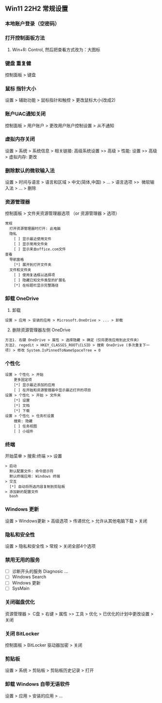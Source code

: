 ## Win11 22H2 常规设置

### 本地账户登录（空密码）

### 打开控制面板方法
1. Win+R: Control, 然后把查看方式改为：大图标

### 键盘 重复健
控制面板 > 键盘

### 鼠标 指针大小
设置 > 辅助功能 > 鼠标指针和触控 > 更改鼠标大小(改成2)

### 账户UAC通知关闭
控制面板 > 用户账户 > 更改用户账户控制设置 > 从不通知

### 虚拟内存关闭
设置 > 系统 > 系统信息 > 相关链接: 高级系统设置 >> 高级 > 性能: 设置 >> 高级 > 虚拟内存: 更改

### 删除默认的微软输入法
设置 > 时间与语言 > 语言和区域 > 中文(简体,中国) > ... > 语言选项 >>  微软输入法 > ... > 删除

### 资源管理器
控制面板 > 文件夹资源管理器选项 （or 资源管理器 > 选项）
```
常规
  打开资源管理器时打开: 此电脑
  隐私
    [ ] 显示最近使用文件  
    [ ] 显示常用文件夹
    [ ] 显示来自office.com文件
查看
  导航窗格
    [*] 展开到打开文件夹
  文件和文件夹
    [ ] 使用复选框以选择项
    [ ] 隐藏已知文件类型的扩展名
    [*] 在标题栏显示完整路径
```

### 卸载 OneDrive
1. 卸载
```
设置 > 应用 > 安装的应用 > Microsoft.OneDrive > ... > 卸载
```

2. 删除资源管理器左侧 OneDrive
```
方法1. 右键 OneDrive > 属性 > 选择隐藏 > 确定（仅将更改应用到此文件夹）
方法2. regedit > HKEY_CLASSES_ROOT\CLSID > 搜索 OneDrive (多次重复下一项) > 修改 System.IsPinnedToNameSpaceTree = 0
```

### 个性化
```
设置 > 个性化 > 开始
    更多固定项
    [*] 显示最近添加的应用
    [ ] 在开始和资源管理器中显示最近打开的项目
设置 > 个性化 > 开始 > 文件夹
    [*] 设置
    [*] 文档
    [*] 下载
设置 > 个性化 > 任务栏设置
    搜索: 隐藏
    [ ] 任务视图
    [ ] 小组件 
```

### 终端
开始菜单 > 搜索:终端 >> 设置 
```
> 启动  
  默认配置文件: 命令提示符
  默认终端应用: Windows 终端
> 交互
  [*] 自动将所选内容复制到剪贴板
> 添加新的配置文件
  bash
```

### Windows 更新
设置 > Windows更新 > 高级选项 > 传递优化 >  允许从其他电脑下载 > 关闭

### 隐私和安全性
设置 > 隐私和安全性 > 常规 > 关闭全部4个选项

### 禁用无用的服务

- [ ] 诊断开头的服务 Diagnosic ...
- [ ] Windows Search
- [ ] Windows 更新
- [ ] SysMain

### 关闭磁盘优化
资源管理器 >  C盘 > 右键 > 属性 >> 工具 > 优化 > 已优化的计划中更改设置 > 关闭

###  关闭 BitLocker
控制面板 > BitLocker 驱动器加密 > 关闭

### 剪贴板
设置 > 系统 > 剪贴板 > 剪贴板历史记录 > 打开

### 卸载 Windows 自带无语软件
设置 > 应用 > 安装的应用 > ...
